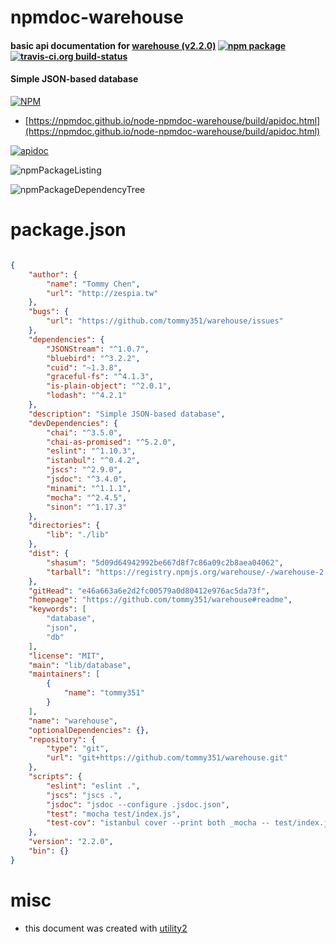 # npmdoc-warehouse

#### basic api documentation for  [warehouse (v2.2.0)](https://github.com/tommy351/warehouse#readme)  [![npm package](https://img.shields.io/npm/v/npmdoc-warehouse.svg?style=flat-square)](https://www.npmjs.org/package/npmdoc-warehouse) [![travis-ci.org build-status](https://api.travis-ci.org/npmdoc/node-npmdoc-warehouse.svg)](https://travis-ci.org/npmdoc/node-npmdoc-warehouse)

#### Simple JSON-based database

[![NPM](https://nodei.co/npm/warehouse.png?downloads=true&downloadRank=true&stars=true)](https://www.npmjs.com/package/warehouse)

- [https://npmdoc.github.io/node-npmdoc-warehouse/build/apidoc.html](https://npmdoc.github.io/node-npmdoc-warehouse/build/apidoc.html)

[![apidoc](https://npmdoc.github.io/node-npmdoc-warehouse/build/screenCapture.buildCi.browser.%252Ftmp%252Fbuild%252Fapidoc.html.png)](https://npmdoc.github.io/node-npmdoc-warehouse/build/apidoc.html)

![npmPackageListing](https://npmdoc.github.io/node-npmdoc-warehouse/build/screenCapture.npmPackageListing.svg)

![npmPackageDependencyTree](https://npmdoc.github.io/node-npmdoc-warehouse/build/screenCapture.npmPackageDependencyTree.svg)



# package.json

```json

{
    "author": {
        "name": "Tommy Chen",
        "url": "http://zespia.tw"
    },
    "bugs": {
        "url": "https://github.com/tommy351/warehouse/issues"
    },
    "dependencies": {
        "JSONStream": "^1.0.7",
        "bluebird": "^3.2.2",
        "cuid": "~1.3.8",
        "graceful-fs": "^4.1.3",
        "is-plain-object": "^2.0.1",
        "lodash": "^4.2.1"
    },
    "description": "Simple JSON-based database",
    "devDependencies": {
        "chai": "^3.5.0",
        "chai-as-promised": "^5.2.0",
        "eslint": "^1.10.3",
        "istanbul": "^0.4.2",
        "jscs": "^2.9.0",
        "jsdoc": "^3.4.0",
        "minami": "^1.1.1",
        "mocha": "^2.4.5",
        "sinon": "^1.17.3"
    },
    "directories": {
        "lib": "./lib"
    },
    "dist": {
        "shasum": "5d09d64942992be667d8f7c86a09c2b8aea04062",
        "tarball": "https://registry.npmjs.org/warehouse/-/warehouse-2.2.0.tgz"
    },
    "gitHead": "e46a663a6e2d2fc00579a0d80412e976ac5da73f",
    "homepage": "https://github.com/tommy351/warehouse#readme",
    "keywords": [
        "database",
        "json",
        "db"
    ],
    "license": "MIT",
    "main": "lib/database",
    "maintainers": [
        {
            "name": "tommy351"
        }
    ],
    "name": "warehouse",
    "optionalDependencies": {},
    "repository": {
        "type": "git",
        "url": "git+https://github.com/tommy351/warehouse.git"
    },
    "scripts": {
        "eslint": "eslint .",
        "jscs": "jscs .",
        "jsdoc": "jsdoc --configure .jsdoc.json",
        "test": "mocha test/index.js",
        "test-cov": "istanbul cover --print both _mocha -- test/index.js"
    },
    "version": "2.2.0",
    "bin": {}
}
```



# misc
- this document was created with [utility2](https://github.com/kaizhu256/node-utility2)
